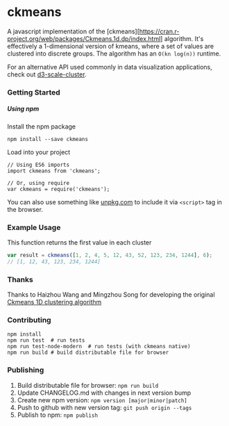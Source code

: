 # ckmeans

A javascript implementation of the [ckmeans][https://cran.r-project.org/web/packages/Ckmeans.1d.dp/index.html] algorithm. It's effectively a 1-dimensional version of kmeans, where a set of values are clustered into discrete groups. The algorithm has an `O(kn log(n))` runtime.

For an alternative API used commonly in data visualization applications, check out [d3-scale-cluster](https://github.com/schnerd/d3-scale-cluster).

### Getting Started

##### Using npm

Install the npm package

```
npm install --save ckmeans
```

Load into your project

```es6
// Using ES6 imports
import ckmeans from 'ckmeans';

// Or, using require
var ckmeans = require('ckmeans');
```

You can also use something like [unpkg.com](https://unpkg.com/#/) to include it via `<script>` tag in the browser.

### Example Usage

This function returns the first value in each cluster

```js
var result = ckmeans([1, 2, 4, 5, 12, 43, 52, 123, 234, 1244], 6);
// [1, 12, 43, 123, 234, 1244]
```

### Thanks

Thanks to Haizhou Wang and Mingzhou Song for developing the original [Ckmeans 1D clustering algorithm](https://cran.r-project.org/web/packages/Ckmeans.1d.dp/)

### Contributing

```
npm install
npm run test  # run tests
npm run test-node-modern  # run tests (with ckmeans native)
npm run build # build distributable file for browser
```

### Publishing

1. Build distributable file for browser: `npm run build`
2. Update CHANGELOG.md with changes in next version bump
3. Create new npm version: `npm version [major|minor|patch]`
4. Push to github with new version tag: `git push origin --tags`
5. Publish to npm: `npm publish`
